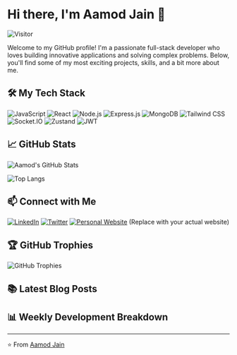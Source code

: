 # Hi there, I'm Aamod Jain 👋

![Visitor](https://visitor-badge.glitch.me/badge?page_id=AamodJain.AamodJain)

Welcome to my GitHub profile! I'm a passionate full-stack developer who loves building innovative applications and solving complex problems. Below, you'll find some of my most exciting projects, skills, and a bit more about me.


## 🛠️ My Tech Stack

![JavaScript](https://img.shields.io/badge/-JavaScript-black?style=flat-square&logo=javascript)
![React](https://img.shields.io/badge/-React-black?style=flat-square&logo=react)
![Node.js](https://img.shields.io/badge/-Node.js-black?style=flat-square&logo=node.js)
![Express.js](https://img.shields.io/badge/-Express.js-black?style=flat-square&logo=express)
![MongoDB](https://img.shields.io/badge/-MongoDB-black?style=flat-square&logo=mongodb)
![Tailwind CSS](https://img.shields.io/badge/-Tailwind%20CSS-black?style=flat-square&logo=tailwind-css)
![Socket.IO](https://img.shields.io/badge/-Socket.IO-black?style=flat-square&logo=socket.io)
![Zustand](https://img.shields.io/badge/-Zustand-black?style=flat-square&logo=zustand)
![JWT](https://img.shields.io/badge/-JWT-black?style=flat-square&logo=json-web-tokens)

## 📈 GitHub Stats

![Aamod's GitHub Stats](https://github-readme-stats.vercel.app/api?username=AamodJain&show_icons=true&theme=radical)

![Top Langs](https://github-readme-stats.vercel.app/api/top-langs/?username=AamodJain&layout=compact&theme=radical)

## 📫 Connect with Me

[![LinkedIn](https://img.shields.io/badge/-LinkedIn-black?style=flat-square&logo=linkedin)](https://linkedin.com/in/aamod-jain)
[![Twitter](https://img.shields.io/badge/-Twitter-black?style=flat-square&logo=twitter)](https://twitter.com/aamod_jain)
[![Personal Website](https://img.shields.io/badge/-Website-black?style=flat-square&logo=website)](https://your-website.com) (Replace with your actual website)

## 🏆 GitHub Trophies

![GitHub Trophies](https://github-profile-trophy.vercel.app/?username=AamodJain&theme=radical)

## 📚 Latest Blog Posts

<!-- BLOG-POST-LIST:START -->
<!-- BLOG-POST-LIST:END -->

## 📊 Weekly Development Breakdown

<!--START_SECTION:waka-->
<!--END_SECTION:waka-->

---

⭐️ From [Aamod Jain](https://github.com/AamodJain)
